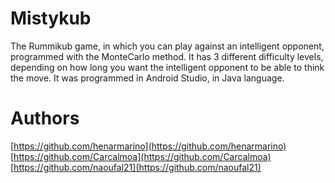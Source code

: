 # Mistykub
The Rummikub game, in which you can play against an intelligent opponent, programmed with the MonteCarlo method. It has 3 different difficulty levels, depending on how long you want the intelligent opponent to be able to think the move.
It was programmed in Android Studio, in Java language.
# Authors
[https://github.com/henarmarino](https://github.com/henarmarino)
[https://github.com/Carcalmoa](https://github.com/Carcalmoa)
[https://github.com/naoufal21](https://github.com/naoufal21)

